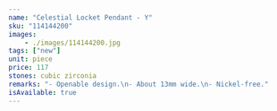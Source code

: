 ```yaml
---
name: "Celestial Locket Pendant - Y"
sku: "114144200"
images:
    - ./images/114144200.jpg
tags: ["new"]
unit: piece
price: 117
stones: cubic zirconia
remarks: "- Openable design.\n- About 13mm wide.\n- Nickel-free."
isAvailable: true
---
```

